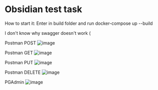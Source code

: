 # Obsidian test task

How to start it:
Enter in build folder and run docker-compose up --build

I don't know why swagger doesn't work (

Postman POST
![image](https://github.com/user-attachments/assets/db082e90-c644-43be-840f-c1c8416fe7c4)

Postman GET
![image](https://github.com/user-attachments/assets/3e782a0c-b2b4-4988-8210-256717352b77)

Postman PUT
![image](https://github.com/user-attachments/assets/ea541608-ac75-4bd9-9285-a06eff5585f9)

Postman DELETE
![image](https://github.com/user-attachments/assets/716e964b-ad59-446f-aa9d-d886e1e2c4e3)

PGAdmin
![image](https://github.com/user-attachments/assets/30a7ba11-11e6-46f1-bcc2-02fc2bfbe73e)
